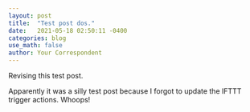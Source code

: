 ```yaml
---
layout: post
title:  "Test post dos."
date:   2021-05-18 02:50:11 -0400
categories: blog
use_math: false
author: Your Correspondent
---
```

Revising this test post.

Apparently it was a silly test post because I forgot to update the IFTTT trigger actions. Whoops!